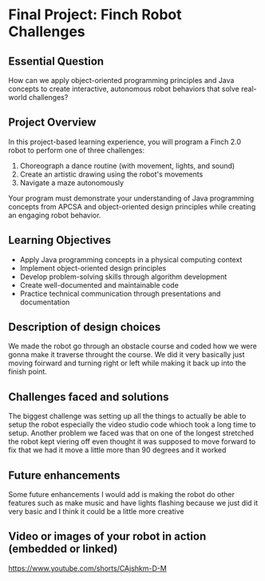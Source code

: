 # Final Project: Finch Robot Challenges

## Essential Question
How can we apply object-oriented programming principles and Java concepts to create interactive, autonomous robot behaviors that solve real-world challenges?

## Project Overview
In this project-based learning experience, you will program a Finch 2.0 robot to perform one of three challenges:
1. Choreograph a dance routine (with movement, lights, and sound)
2. Create an artistic drawing using the robot's movements
3. Navigate a maze autonomously

Your program must demonstrate your understanding of Java programming concepts from APCSA and object-oriented design principles while creating an engaging robot behavior.

## Learning Objectives
- Apply Java programming concepts in a physical computing context
- Implement object-oriented design principles
- Develop problem-solving skills through algorithm development
- Create well-documented and maintainable code
- Practice technical communication through presentations and documentation

## Description of design choices
We made the robot go through an obstacle course and coded how we were gonna make it traverse throught the course. We did it very basically just moving foirward and turning right or left while making it back up into the finish point.
## Challenges faced and solutions
The biggest challenge was setting up all the things to actually be able to setup the robot especially the video studio code whioch took a long time to setup. Another problem we faced was that on one of the longest stretched the robot kept viering off even thought it was supposed to move forward to fix that we had it move a little more than 90 degrees and it worked 
## Future enhancements
Some future enhancements I would add is making the robot do other features such as make music and have lights flashing because we just did it very basic and I think it could be a little more creative 
## Video or images of your robot in action (embedded or linked)
https://www.youtube.com/shorts/CAjshkm-D-M